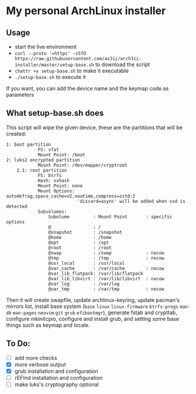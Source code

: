 # My personal ArchLinux installer
## Usage
- start the live environment
- `curl --proto '=https' -sSfO https://raw.githubusercontent.com/as3ii/arch3ii-installer/master/setup-base.sh` to download the script
- `chattr +x setup-base.sh` to make it executable
- `./setup-base.sh` to execute it

If you want, you can add the device name and the keymap code as parameters

## What setup-base.sh does
This script will wipe the given device, these are the partitions that will be created:
```
1: boot partition
            FS: vfat
            Mount Point: /boot
2: luks2 encrypted partition
            Mount Point: /dev/mapper/cryptroot
    2.1: root partition
            FS: btrfs
            Hash: xxhash
            Mount Point: none
            Mount Options: autodefrag,space_cache=v2,noatime,compress=zstd:2
                           'discard=async' will be added when ssd is detected
            Subvolumes:
                Subolume         : Mount Point       : specific options
                @                : /
                @snapshot        : /snapshot
                @home            : /home
                @opt             : /opt
                @root            : /root
                @swap            : /swap             : nocow
                @tmp             : /tmp              : nocow
                @usr_local       : /usr/local
                @var_cache       : /var/cache        : nocow
                @var_lib_flatpack: /var/lib/flatpack
                @var_lib_libvirt : /var/lib/libvirt  : nocow
                @var_log         : /var/log
                @var_tmp         : /var/tmp          : nocow
```
Then it will create swapfile, update archlinux-keyring, update pacman's mirrors list,
install base system (`base` `linux` `linux-firmware` `btrfs-progs` `man-db` `man-pages`
`neovim` `git` `grub` `efibootmgr`), generate fstab and crypttab, configure mkinitcpio,
configure and install grub, and setting some base things such as keymap and locale.


## To Do:
- [ ] add more checks
- [x] more verbose output
- [x] grub installation and configuration
- [ ] rEFInd installation and configuration
- [ ] make luks's cryptography optional
